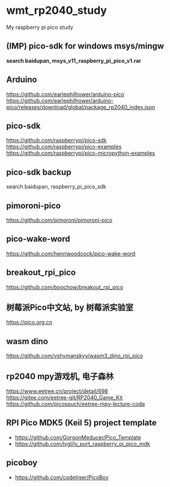 # wmt_rp2040_study
My raspberry pi pico study

## (IMP) pico-sdk for windows msys/mingw  
**search baidupan, msys_v11_raspberry_pi_pico_v1.rar**  

## Arduino  
https://github.com/earlephilhower/arduino-pico  
https://github.com/earlephilhower/arduino-pico/releases/download/global/package_rp2040_index.json  

## pico-sdk  
https://github.com/raspberrypi/pico-sdk  
https://github.com/raspberrypi/pico-examples  
https://github.com/raspberrypi/pico-micropython-examples  

## pico-sdk backup    
search baidupan, raspberry_pi_pico_sdk  

## pimoroni-pico  
https://github.com/pimoroni/pimoroni-pico  

## pico-wake-word  
https://github.com/henriwoodcock/pico-wake-word  

## breakout_rpi_pico  
https://github.com/boochow/breakout_rpi_pico  

## 树莓派Pico中文站, by 树莓派实验室    
https://pico.org.cn  

## wasm dino  
https://github.com/vshymanskyy/wasm3_dino_rpi_pico  

## rp2040 mpy游戏机, 电子森林  
https://www.eetree.cn/project/detail/698  
https://gitee.com/eetree-git/RP2040_Game_Kit  
https://github.com/picospuch/eetree-mpy-lecture-code  

## RPI Pico MDK5 (Keil 5) project template  
* https://github.com/GorgonMeducer/Pico_Template  
* https://github.com/lvgl/lv_port_raspberry_pi_pico_mdk  

## picoboy  
* https://github.com/codetiger/PicoBoy  
